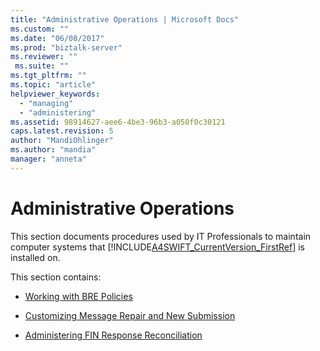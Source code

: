 ```yaml
---
title: "Administrative Operations | Microsoft Docs"
ms.custom: ""
ms.date: "06/08/2017"
ms.prod: "biztalk-server"
ms.reviewer: ""
 ms.suite: ""
ms.tgt_pltfrm: ""
ms.topic: "article"
helpviewer_keywords: 
  - "managing"
  - "administering"
ms.assetid: 98914627-aee6-4be3-96b3-a050f0c30121
caps.latest.revision: 5
author: "MandiOhlinger"
ms.author: "mandia"
manager: "anneta"
---
```

# Administrative Operations
This section documents procedures used by IT Professionals to maintain computer systems that [!INCLUDE[A4SWIFT_CurrentVersion_FirstRef](../../includes/a4swift-currentversion-firstref-md.md)] is installed on.  
  
 This section contains:  
  
-   [Working with BRE Policies](../../adapters-and-accelerators/accelerator-swift/working-with-bre-policies.md)  
  
-   [Customizing Message Repair and New Submission](../../adapters-and-accelerators/accelerator-swift/customizing-message-repair-and-new-submission.md)  
  
-   [Administering FIN Response Reconciliation](../../adapters-and-accelerators/accelerator-swift/administering-fin-response-reconciliation.md)